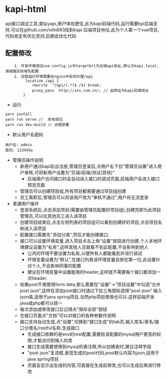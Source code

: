 # kapi-html
 api接口调试工具,类似yapi,用户体验更佳,此为kapi前端代码,运行需要kpi后端支持.可以在github.com/xilin693找到kapi
后端项目地址,此为个人第一个vue项目,代码肯定有优化空间,后期会优化代码
## 配置修改
```
    1. 开发环境调试vue.config.js中targetUrl为后端api地址,默认为kapi.local,请根据实际域名配置
    2. 远程运行环境需要在nginx中反向代理/api
         location /api {
            rewrite  ^/api/(.*)$ /$1 break;
            proxy_pass  http://xxx.com.cn/; // 此网址为kapi后端地址
        }
```
* 运行
```
yarn install
yarn run serve //  本地调试
yarn run dev-build // 远程部署
```
* 默认用户名密码
```
用户名: admin
密码: 123456a
```
* 管理员操作说明
  * 新用户通过kapi前台注册,管理员登录后,点用户名下拉"管理员设置"进入用户审核,可将新用户设置为"后端/前端/测试(其他)"
    * 后端用户访问接口时会自动进入接口的调试页面,前端用户会进入接口预览页面
  * 管理员可以创建项目组,所有项目都需要通过项目组创建
  * 员工离职后,管理员可以将该用户改为"审核不通过",用户将无法登录
* 普通用户操作
  * 登录系统后,点击添加项目(需要由管理员配置好项目组),创建完即为此项目管理员,可以拉其他员工进入该项目
  * 创建项目结束后,点击左侧列表的项目组可以看到创建好的项目,点击项目名称进入该项目
  * 配置接口需要先"添加分类",然后才能创建接口.
  * 接口可以设置环境变量,进入项目点左上角"设置"按钮进行创建,个人本地环境建议设置为"私有",这样其他人员就看不到此配置,不会影响到他人
    * 公共的环境不要设置为私有,以便所有人都能看到并进行调试
    * 环境变量设置为"默认",在接口列表该环境变量会排在第一位,此设置针对个人,不会影响同事的配置
    * 建议在环境变量中设置能用的header,这样就不需要每个接口都添加一次header.
  * 如果post不用使用form data,那么需要在"设置"->"项目设置"中勾选"允许post json",这样在添加post接口时通过下拉三角图标选择"post json"
    输入json值,适用于java spring项目,当然php项目使用也可以.这样前端开发java或php都可以统一
  * 每次添加或修改接口后记得点"保存全部"按钮
  * 在接口页面点"文档"可以对接口的各种参数作说明
  * 接口支持自动生成,点"设置",切换到"接口生成"的tab页,输入库名/表名/接口分类名/restful名称,生成接口
    * 生成接口依赖的是env的rest配置,需要给该配置的mysql用户更高的权限,才能访问到输入的库
    * 接口生成需要使用到mysql的表注释,所以创建表时,建议注释字段
    * "post json"复选框,表现生成的post代码,post默认内容为json,适用于java spring项目
    * 页面会显示出生成的内容,可直接在生成前修改,也可以生成后再进行修改